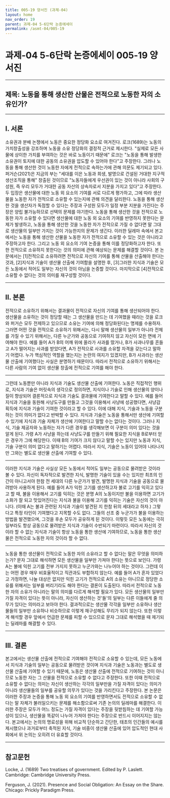 ```yaml
---
title: 005-19 양서진 (과제-04)
layout: home
nav_order: 19
parent: 과제-04 5-6단락 논증에세이
permalink: /asmt-04/005-19
---
```


# 과제-04 5-6단락 논증에세이 005-19 양서진 

---

## 제목: 노동을 통해 생산한 산물은 전적으로 노동한 자의 소유인가?

---

## I. 서론

소유권과 분배 논쟁에서 노동은 중요한 정당화 요소로 여겨진다. 로크(1689)는 노동의 가치창출성을 강조하며 노동을 소유 정당화의 결정적 근거로 제시한다. "실제로 모든 사물에 상이한 가치를 부여하는 것은 바로 노동이기 때문에" 로크는 "노동을 통해 발생한 소유권이 토지에 대한 공동의 소유권을 압도할 수 있어야 한다"고 주장한다. 그러나 노동을 통해 생산한 것이 노동한 자에게 전적으로 속하는가에 관해 의문도 제기되고 있다. 퍼거슨(2021)은 지금의 부는 "세대를 이은 노동과 희생, 발명으로 건설된 거대한 지구적 생산조직을 통해" 창출된 것이므로 "노동자들에게 우선권이 있는 것이 아니라 사회의 구성원, 즉 우리 모두가 거대한 공동 자산의 상속자로서 지분을 가지고 있다"고 주장한다. 두 입장은 생산물에 대한 노동 외 요소의 기여를 서로 다르게 평가하고, 그에 따라 생산물을 노동한 자가 전적으로 소유할 수 있는지에 관해 의견을 달리한다. 노동을 통해 생산한 것을 생산자가 독점할 수 있다는 주장과 구성원 모두가 일정 부분 지분을 가진다는 주장은 양립 불가능하므로 선택의 문제를 야기한다. 노동을 통해 생산한 것을 전적으로 노동한 자가 소유할 수 있다면 생산물에 대한 노동 외 요소의 기여를 반영하지 못한다는 문제가 발생하고, 노동을 통해 생산한 것을 노동한 자가 전적으로 가질 수 없다면 말 그대로 생산물의 일부만 가지는 것이 가능한지의 문제가 생긴다. 이러한 딜레마 속에서 본고에서는 노동을 통해 생산한 산물을 노동한 자가 전적으로 소유할 수 있는 것은 아니라고 주장하고자 한다. 그리고 노동 외 요소의 기여 논증을 통해 이를 정당화하고자 한다. 또한 전적으로 소유하지 못한다는 것의 의미에 관해 예상되는 문제를 해결할 것이다. 본 논문에서는 [1]전적으로 소유하려면 전적으로 자신의 기여를 통해 산물을 산출해야 한다는 것과, [2]지식과 기술이 생산물 산출에 기여함을 설명한 후, [3]그러한 지식과 기술은 모든 노동에서 적어도 일부는 자신의 것이 아님을 논증할 것이다. 마지막으로 [4]전적으로 소유할 수 없다는 것의 의미를 재구성할 것이다.

---

## II. 본론

전적으로 소유하기 위해서는 결과물이 전적으로 자신의 기여를 통해 생산되어야 한다. 생산물을 소유하는 것이 정당할 때는 그 생산물을 만드는 데 기여했을 때라는 것을 로크와 퍼거슨 모두 전제하고 있으므로 소유는 기여에 의해 정당화된다는 명제를 수용하자. 그러면 어떤 것을 전적으로 소유하기 위해서는, 다시 말해 생산물의 일부가 아니라 전체를 가질 수 있기 위해서는, 다른 누군가와 공동으로 기여하지 않고 자신이 모든 면에 기여해야 한다. 예를 들어 A가 B의 어깨 위에 올라가 사과를 땄거나, B가 사과나무를 흔들고 A가 떨어지는 사과를 받았다면, A가 전적으로 사과를 소유할 자격을 갖는다고 말하기 어렵다. 누가 핵심적인 역할을 했는지는 논란의 여지가 있겠지만, B가 사과라는 생산물 산출에 기여했다는 사실은 분명하기 때문이다. 따라서 전적으로 소유하기 위해서는 다른 사람의 기여 없이 생산물 창출에 전적으로 기여를 해야 한다.

---

그런데 노동뿐만 아니라 지식과 기술도 생산물 산출에 기여한다. 노동은 직접적인 행위로, 지식과 기술은 머릿속의 생각으로 정의하면, 지식이나 기술로 인해 생산물의 양이나 질이 향상되어 결론적으로 지식과 기술도 결과물에 기여한다고 말할 수 있다. 예를 들어 지식과 기술을 동원해 사냥도구를 만들고 그것을 이용해서 사냥에 성공했다면, 사냥감 획득에 지식과 기술이 기여한 것이라고 할 수 있다. 이에 대해 지식, 기술과 노동을 구분하는 것이 의미가 없다고 반박할 수 있다. 지식과 기술은 노동을 통해서만 생산에 기여할 수 있기에 지식과 기술 자체가 생산에 기여한다고 말할 수는 없다는 것이다. 그러나 지식, 기술 제공자와 노동하는 자가 다른 경우를 생각해보면 이 구분이 의미 있다는 것을 알게 된다. 가령 A가 사냥을 하는데 사냥도구를 만들기 위해 필요한 지식을 B로부터 얻은 경우가 그에 해당한다. 이때 B의 기여가 크지 않다고 말할 수는 있지만 노동과 지식, 기술 구분이 의미 없다고 말하기는 어렵다. 따라서 지식, 기술은 노동이 있어야 나타나지만 그와는 별도로 생산물 산출에 기여할 수 있다.

---

이러한 지식과 기술은 사실상 모든 노동에서 적어도 일부는 공동으로 물려받은 것이라 볼 수 있다. 자신이 독자적으로 발견한 지식, 발명한 기술이 있을 수는 있지만 최초의 인간이 아니고서야 한참 전 세대의 다른 누군가가 발견, 발명한 지식과 기술을 공동으로 물려받아 사용하게 된다. 예를 들어 A가 익힌 고기를 생산하고자 불로 고기를 익히고 있다고 할 때, 불을 이용해서 고기를 익히는 것은 분명 A의 노동이지만 불을 이용하면 고기가 소화가 잘 되고 맛있어진다는 지식과 불을 이용해 고기를 익히는 기술은 자신의 것이 아니다. (이때 A는 불과 관련된 지식과 기술이 발견된 지 한참 뒤의 세대라고 하자.) 그렇다고 특정 타인이 기여했다고 지목할 수도 없다. 그들의 선조 중 누군가가 불을 이용하는 방법을 발견했으며, 그것을 후손 모두가 공유하게 된 것이다. 이렇듯 모든 노동에는 극히 일부라도 항상 공동으로 물려받은 지식과 기술이 수반되기 마련이다. 따라서 자신의 것이라 할 수 없는 지식과 기술이 항상 노동을 통한 생산에 기여하므로, 노동을 통한 생산물은 전적으로 노동한 자의 것이라 할 수 없다.

---

노동을 통한 생산물이 전적으로 노동한 자의 소유라고 할 수 없다는 말은 무엇을 의미하는가? 문자 그대로 해석하면 모든 생산물을 일부만 가져야 한다는 뜻으로 보인다. 가령 A는 불에 익힌 고기를 전부 가지지 못하고 누군가와는 나누어야 하는 것이다. 그런데 이는 어떤 경우 매우 비효율적이고 직관과도 부합하지 않는다. 예를 들어 A가 혼자 있었다고 가정하면, 나눌 대상은 없지만 익힌 고기가 전적으로 A의 소유는 아니므로 정당한 소유를 위해서는 일부를 버리기라도 해야 한다는 결론이 도출된다. 따라서 전적으로 노동한 자의 소유가 아니라는 말의 의미를 다르게 해석할 필요가 있다. 모든 생산물의 일부만 가질 자격이 있다는 뜻이 아니라, 자신이 생산하는 것'들'의 일부는 다른 이들에게 줄 의무가 있다는 의미라고 보아야 한다. 결과적으로는 생산물 각각을 일부만 소유하나 생산물들의 일부만 소유하나 비슷하므로 이렇게 재구성해도 무리가 되지 않는다. 또한 이렇게 해석할 경우 앞에서 언급한 문제를 피할 수 있으므로 문자 그대로 해석했을 때 제기되는 딜레마를 해결할 수 있다.

---

## III. 결론 

본고에서는 생산물 산출에 전적으로 기여해야 전적으로 소유할 수 있는데, 모든 노동에서 지식과 기술의 일부는 공동으로 물려받은 것이며 지식과 기술은 노동과는 별도로 생산물 산출에 기여할 수 있기 때문에, 노동은 생산물 산출에 전적으로 기여하는 것이 아니므로 노동한 자는 그 산물을 전적으로 소유할 수 없다고 주장한다. 또한 이때 전적으로 소유할 수 없다는 의미는 자신이 생산하는 각각의 일부만을 가질 자격이 있다는 의미가 아니라 생산물들의 일부를 공유할 의무가 있다는 것을 가리킨다고 주장한다. 본 논문은 이러한 주장과 논증을 통해 노동 외 요소의 기여를 반영하면서도 전적으로 소유할 수 없다는 말 자체가 불러일으키는 문제를 해소함으로써 기존 논의의 딜레마를 해결한다. 이러한 주장은 모두가 어느 정도는 가질 자격이 있다는 주장을 뒷받침하는 데 기여할 가능성이 있으나, 생산물을 똑같이 나누어 가져야 한다는 주장으로 반드시 이어지지는 않는다. 본고에서는 논의의 명료성을 위해 비교적 단순하고 간단한, 태초의 인간들의 예시를 제시했으나 과거로부터 축적된 지식, 기술 비중이 생산물 산출에 있어 압도적인 현대 사회에서 위 논의는 오히려 더 유효할 것이다.

---

## 참고문헌

Locke, J. (1689) Two treatises of government. Edited by P. Laslett. Cambridge: Cambridge University Press.

Ferguson, J. (2021). Presence and Social Obligation: An Essay on the Share. Chicago: Prickly Paradigm Press.